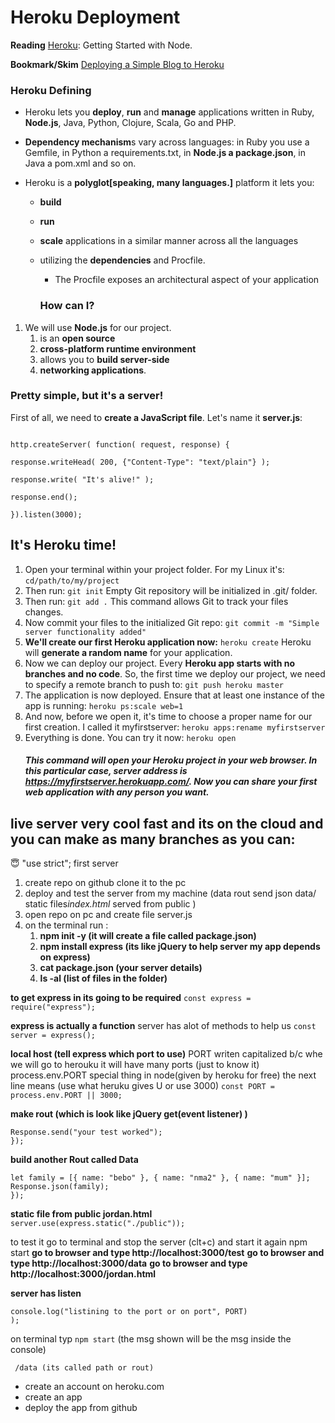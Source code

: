 # Heroku Deployment 

**Reading**
[Heroku](https://devcenter.heroku.com/articles/getting-started-with-nodejs): Getting Started with Node.

**Bookmark/Skim**
[Deploying a Simple Blog to Heroku](https://howtonode.org/deploy-blog-to-heroku)

### Heroku Defining 

- Heroku lets you **deploy**, **run** and **manage** applications written in Ruby, **Node.js**, Java, Python, Clojure, Scala, Go and PHP.
- **Dependency mechanism**s vary across languages: in Ruby you use a Gemfile, in Python a requirements.txt, in **Node.js a package.json**, in Java a pom.xml and so on.


- Heroku is a **polyglot[speaking, many languages.]** platform it lets you:
  - **build**
  - **run**
  - **scale** applications in a similar manner across all the languages
  - utilizing the **dependencies** and Procfile.
    - The Procfile exposes an architectural aspect of your application

    ### How can I?

1. We will use **Node.js** for our project.
   1. is an **open source**
   1. **cross-platform runtime environment**
   1. allows you to **build server-side**
   1. **networking applications**.

### Pretty simple, but it's a server!

First of all, we need to **create a JavaScript file**. Let's name it **server.js**:

```var http = require("http");

http.createServer( function( request, response) {

response.writeHead( 200, {"Content-Type": "text/plain"} );

response.write( "It's alive!" );

response.end();

}).listen(3000);

```

## It's Heroku time!

1. Open your terminal within your project folder. For my Linux it's:
   `cd/path/to/my/project`
1. Then run: `git init` Empty Git repository will be initialized in .git/ folder.
1. Then run: `git add .` This command allows Git to track your files changes.
1. Now commit your files to the initialized Git repo: `git commit -m "Simple server functionality added"`
1. **We'll create our first Heroku application now:**
   `heroku create`
   Heroku will **generate a random name** for your application.
1. Now we can deploy our project. Every **Heroku app starts with no branches and no code**. So, the first time we deploy our project, we need to specify a remote branch to push to:
   `git push heroku master`
1. The application is now deployed. Ensure that at least one instance of the app is running:
   `heroku ps:scale web=1`
1. And now, before we open it, it's time to choose a proper name for our first creation. I called it myfirstserver:
   `heroku apps:rename myfirstserver`
1. Everything is done. You can try it now:
   `heroku open`
   ##### This command will open your Heroku project in your web browser. In this particular case, server address is https://myfirstserver.herokuapp.com/. Now you can share your first web application with any person you want.


<!-- ---------------------------------------------------------------------------------------------------------- -->
<!-- -----------------------------------IMPORTANT-------------------------------------------------------------- -->
<!-- ---------------------------------------------------------------------------------------------------------- -->



## live server very cool fast and its on the cloud and you can make as many branches as you can:

:innocent:
"use strict";
first server

1. create repo on github clone it to the pc
2. deploy and test the server from my machine (data rout send json data/ static files*index.html* served from public )
3. open repo on pc and create file server.js
4. on the terminal run :
   1. **npm init -y (it will create a file called package.json)**
   2. **npm install express (its like jQuery to help server my app depends on express)**
   3. **cat package.json (your server details)**
   4. **ls -al (list of files in the folder)**

**to get express in its going to be required**
`const express = require("express");`

**express is actually a function**
server has alot of methods to help us
`const server = express();`

**local host (tell express which port to use)**
PORT writen capitalized b/c whe we will go to herouku it will have many ports (just to know it)
process.env.PORT special thing in node(given by heroku for free)
the next line means (use what heruku gives U or use 3000)
`const PORT = process.env.PORT || 3000;`

**make rout (which is look like jQuery get(event listener) )**

```server.get("/test", (Request, Response) => {
Response.send("your test worked");
});
```

**build another Rout called Data**

```server.get("/data", (Request, Response) => {
let family = [{ name: "bebo" }, { name: "nma2" }, { name: "mum" }];
Response.json(family);
});
```

**static file from public jordan.html**
`server.use(express.static("./public"));`

to test it go to terminal and stop the server (clt+c) and start it again npm start
**go to browser and type http://localhost:3000/test**
**go to browser and type http://localhost:3000/data**
**go to browser and type http://localhost:3000/jordan.html**

**server has listen**

```server.listen(PORT, () =>
console.log("listining to the port or on port", PORT)
);
```

on terminal typ `npm start` (the msg shown will be the msg inside the console)

```http//localhost:3000/data(its called path or rout)
 /data (its called path or rout)
```



- create an account on heroku.com
- create an app
- deploy the app from github
